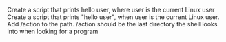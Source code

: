 Create a script that prints hello user, where user is the current Linux user
Create a script that prints "hello user", when user is the current Linux user.
Add /action to the path. /action should be the last directory the shell looks into when looking for a program
